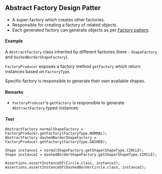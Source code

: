 ## Abstract Factory Design Patter

- A super-factory which creates other factories.
- Responsible for creating a factory of related objects.
- Each generated factory can generate objects as per [Factory pattern](../factory).

#### Example
A `AbstractFactory` class inherited by different factories (here - `ShapeFactory` and `DashedBorderShapeFactory`).

`FactoryProducer` exposes a factory method `getFactory` which return instances based on `FactoryType`.

Specific factory is responsible to generate their own available shapes.

#### Remarks

- `FactoryProducer`'s `getFactory` is responsible to generate `AbstractFactory` typed instances.

#### Test
```
AbstractFactory normalShapeFactory = FactoryProducer.getFactory(FactoryType.NORMAL);
AbstractFactory dashedBorderShapeFactory = FactoryProducer.getFactory(FactoryType.DASHED);

Shape instance1 = normalShapeFactory.getShape(ShapeType.CIRCLE);
Shape instance2 = dashedBorderShapeFactory.getShape(ShapeType.CIRCLE);

Assertions.assertInstanceOf(Circle.class, instance1);
Assertions.assertInstanceOf(DashedBorderCircle.class, instance2);
```